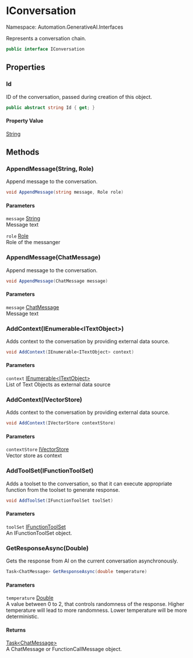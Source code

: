 # IConversation

Namespace: Automation.GenerativeAI.Interfaces

Represents a conversation chain.

```csharp
public interface IConversation
```

## Properties

### **Id**

ID of the conversation, passed during creation of this object.

```csharp
public abstract string Id { get; }
```

#### Property Value

[String](https://docs.microsoft.com/en-us/dotnet/api/system.string)<br>

## Methods

### **AppendMessage(String, Role)**

Append message to the conversation.

```csharp
void AppendMessage(string message, Role role)
```

#### Parameters

`message` [String](https://docs.microsoft.com/en-us/dotnet/api/system.string)<br>
Message text

`role` [Role](./automation.generativeai.interfaces.role.md)<br>
Role of the messanger

### **AppendMessage(ChatMessage)**

Append message to the conversation.

```csharp
void AppendMessage(ChatMessage message)
```

#### Parameters

`message` [ChatMessage](./automation.generativeai.interfaces.chatmessage.md)<br>
Message text

### **AddContext(IEnumerable&lt;ITextObject&gt;)**

Adds context to the conversation by providing external data source.

```csharp
void AddContext(IEnumerable<ITextObject> context)
```

#### Parameters

`context` [IEnumerable&lt;ITextObject&gt;](https://docs.microsoft.com/en-us/dotnet/api/system.collections.generic.ienumerable-1)<br>
List of Text Objects as external data source

### **AddContext(IVectorStore)**

Adds context to the conversation by providing external data source.

```csharp
void AddContext(IVectorStore contextStore)
```

#### Parameters

`contextStore` [IVectorStore](./automation.generativeai.interfaces.ivectorstore.md)<br>
Vector store as context

### **AddToolSet(IFunctionToolSet)**

Adds a toolset to the conversation, so that it can execute appropriate
 function from the toolset to generate response.

```csharp
void AddToolSet(IFunctionToolSet toolSet)
```

#### Parameters

`toolSet` [IFunctionToolSet](./automation.generativeai.interfaces.ifunctiontoolset.md)<br>
An IFunctionToolSet object.

### **GetResponseAsync(Double)**

Gets the response from AI on the current conversation asynchronously.

```csharp
Task<ChatMessage> GetResponseAsync(double temperature)
```

#### Parameters

`temperature` [Double](https://docs.microsoft.com/en-us/dotnet/api/system.double)<br>
A value between 0 to 2, that controls randomness of the response. 
 Higher temperature will lead to more randomness. Lower temperature will be more deterministic.

#### Returns

[Task&lt;ChatMessage&gt;](https://docs.microsoft.com/en-us/dotnet/api/system.threading.tasks.task-1)<br>
A ChatMessage or FunctionCallMessage object.
